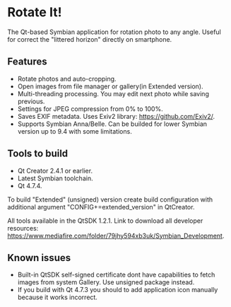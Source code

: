 # Rotate It!
The Qt-based Symbian application for rotation photo to any angle. Useful for correct the "littered horizon" directly on smartphone.

## Features
* Rotate photos and auto-cropping.
* Open images from file manager or gallery(in Extended version). 
* Multi-threading processing. You may edit next photo while saving previous.
* Settings for JPEG compression from 0% to 100%.
* Saves EXIF metadata. Uses Exiv2 library: https://github.com/Exiv2/.
* Supports Symbian Anna/Belle. Can be builded for lower Symbian version up to 9.4 with some limitations.

## Tools to build
* Qt Creator 2.4.1 or earlier.
* Latest Symbian toolchain.
* Qt 4.7.4.

To build "Extended" (unsigned) version create build configuration with additional argument "CONFIG+=extended_version" in QtCreator.

All tools available in the QtSDK 1.2.1. Link to download all developer resources: https://www.mediafire.com/folder/79jhy594xb3uk/Symbian_Development.

## Known issues
* Built-in QtSDK self-signed certificate dont have capabilities to fetch images from system Gallery. Use unsigned package instead.
* If you build with Qt 4.7.3 you should to add application icon manually because it works incorrect.
